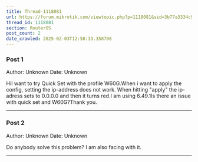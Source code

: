 ```yaml
---
title: Thread-1118081
url: https://forum.mikrotik.com/viewtopic.php?p=1118081&sid=3b77a3334c914448dbbc02bfdff4c3aa#p1118081
thread_id: 1118081
section: RouterOS
post_count: 2
date_crawled: 2025-02-03T12:58:33.358708
---
```


### Post 1
Author: Unknown
Date: Unknown

HiI want to try Quick Set with the profile W60G.When i want to apply the config, setting the ip-address does not work. When hitting "apply" the ip-adress sets to 0.0.0.0 and then it turns red.I am using 6.49.1Is there an issue with quick set and W60G?Thank you.

---
### Post 2
Author: Unknown
Date: Unknown

Do anybody solve this problem? I am also facing with it.

---
